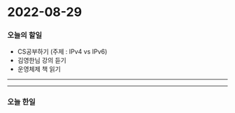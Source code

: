2022-08-29
==========

### 오늘의 할일
* CS공부하기 (주제 : IPv4 vs IPv6)
* 김영한님 강의 듣기
* 운영체제 책 읽기

<hr/>
<hr/>

### 오늘 한일